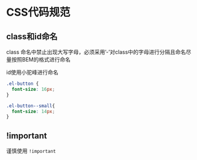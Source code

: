 # CSS代码规范

## class和id命名
class 命名中禁止出现大写字母，必须采用’-’对class中的字母进行分隔且命名尽量按照BEM的格式进行命名

id使用小驼峰进行命名

```css
.el-button {
  font-size: 16px;
}

.el-button--small{
  font-size: 14px;
}
```
## !important
谨慎使用 `!important`
